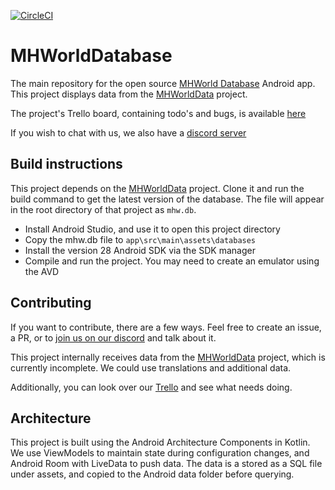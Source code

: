 [![CircleCI](https://circleci.com/gh/gatheringhallstudios/MHWorldDatabase/tree/master.svg?style=svg)](https://circleci.com/gh/gatheringhallstudios/MHWorldDatabase/tree/master)

# MHWorldDatabase

The main repository for the open source [MHWorld Database](https://play.google.com/store/apps/details?id=com.gatheringhallstudios.mhworlddatabase) Android app. This project displays data from the [MHWorldData](https://github.com/gatheringhallstudios/MHWorldData) project.

The project's Trello board, containing todo's and bugs, is available [here](https://trello.com/b/xJhj9ChK/mhworld-database)

If you wish to chat with us, we also have a [discord server](https://discord.gg/k5rmEWh)

## Build instructions

This project depends on the [MHWorldData](https://github.com/CarlosFdez/MHWorldData) project. Clone it and run the build command to get the latest version of the database. The file will appear in the root directory of that project as `mhw.db`.

- Install Android Studio, and use it to open this project directory
- Copy the mhw.db file to `app\src\main\assets\databases`
- Install the version 28 Android SDK via the SDK manager
- Compile and run the project. You may need to create an emulator using the AVD

## Contributing

If you want to contribute, there are a few ways. Feel free to create an issue, a PR, or to [join us on our discord](https://discord.gg/k5rmEWh) and talk about it.

This project internally receives data from the [MHWorldData](https://github.com/gatheringhallstudios/MHWorldData) project, which is currently incomplete. We could use translations and additional data.

Additionally, you can look over our [Trello](https://trello.com/b/xJhj9ChK/mhworld-database) and see what needs doing.

## Architecture

This project is built using the Android Architecture Components in Kotlin. We use ViewModels to maintain state during configuration changes, and Android Room with LiveData to push data. The data is a stored as a SQL file under assets, and copied to the Android data folder before querying.
